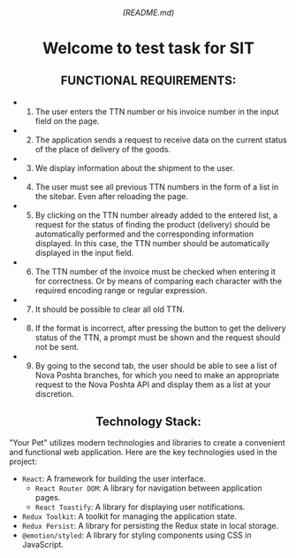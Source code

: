 ###### <div align=center> (README.md) </div>

# <div align=center>Welcome to test task for SIT </div>

## <div align=center>FUNCTIONAL REQUIREMENTS:</div>

- 1. The user enters the TTN number or his invoice number in the input field on the page.
- 2. The application sends a request to receive data on the current status of the place of delivery of the goods.
- 3. We display information about the shipment to the user.
- 4. The user must see all previous TTN numbers in the form of a list in the sitebar. Even after reloading the page.
- 5. By clicking on the TTN number already added to the entered list, a request for the status of finding the product (delivery) should be automatically performed and the corresponding information displayed. In this case, the TTN number should be automatically displayed in the input field.
- 6. The TTN number of the invoice must be checked when entering it for correctness. Or by means of comparing each character with the required encoding range or regular expression.
- 7. It should be possible to clear all old TTN.
- 8. If the format is incorrect, after pressing the button to get the delivery status of the TTN, a prompt must be shown and the request should not be sent.
- 9. By going to the second tab, the user should be able to see a list of Nova Poshta branches, for which you need to make an appropriate request to the Nova Poshta API and display them as a list at your discretion.

## <div align=center>Technology Stack:</div>

"Your Pet" utilizes modern technologies and libraries to create a convenient and
functional web application. Here are the key technologies used in the project:

- `React`: A framework for building the user interface.
  - `React Router DOM`: A library for navigation between application pages.
  - `React Toastify`: A library for displaying user notifications.
- `Redux Toolkit`: A toolkit for managing the application state.
- `Redux Persist`: A library for persisting the Redux state in local storage.
- `@emotion/styled`: A library for styling components using CSS in JavaScript.
